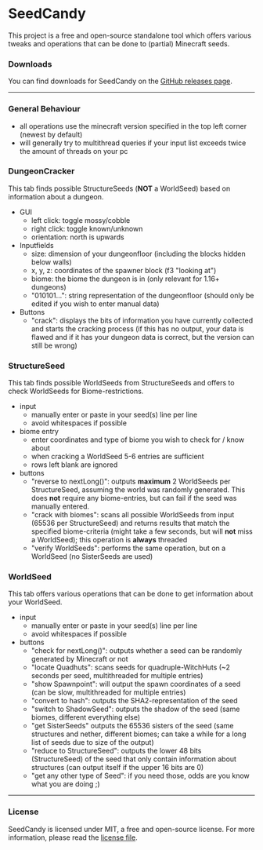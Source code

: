 # SeedCandy 

This project is a free and open-source standalone tool which offers various tweaks and operations that can be done to (partial) Minecraft seeds. 

### Downloads

You can find downloads for SeedCandy on the [GitHub releases page](https://github.com/WearBlackAllDay/SeedCandy/releases). 


---

### General Behaviour

- all operations use the minecraft version specified in the top left corner (newest by default)
- will generally try to multithread queries if your input list exceeds twice the amount of threads on your pc

### DungeonCracker
This tab finds possible StructureSeeds (**NOT** a WorldSeed) based on information about a dungeon.
-  GUI
	- left click: toggle mossy/cobble
	- right click: toggle known/unknown
	- orientation: north is upwards
- Inputfields
	- size: dimension of your dungeonfloor (including the blocks hidden below walls)
	- x, y, z: coordinates of the spawner block (f3 "looking at")
	- biome: the biome the dungeon is in (only relevant for 1.16+ dungeons)
	- "010101...": string representation of the dungeonfloor (should only be edited if you wish to enter manual data)
- Buttons
	- "crack": displays the bits of information you have currently collected and starts the cracking process (if this has no output, your data is flawed and if it has your dungeon data is correct, but the version can still be wrong)

### StructureSeed
This tab finds possible WorldSeeds from StructureSeeds and offers to check WorldSeeds for Biome-restrictions.
- input
	- manually enter or paste in your seed(s) line per line
	- avoid whitespaces if possible
- biome entry
	- enter coordinates and type of biome you wish to check for / know about
	- when cracking a WorldSeed 5-6 entries are sufficient
	- rows left blank are ignored
- buttons
	- "reverse to nextLong()": outputs **maximum** 2 WorldSeeds per StructureSeed, assuming the world was randomly generated. This does **not** require any biome-entries, but can fail if the seed was manually entered.
	- "crack with biomes": scans all possible WorldSeeds from input (65536 per StructureSeed) and returns results that match the specified biome-criteria (might take a few seconds, but will **not** miss a WorldSeed); this operation is **always** threaded
	- "verify WorldSeeds": performs the same operation, but on a WorldSeed (no SisterSeeds are used)

### WorldSeed
This tab offers various operations that can be done to get information about your WorldSeed.

- input
	- manually enter or paste in your seed(s) line per line
	- avoid whitespaces if possible
- buttons
	- "check for nextLong()": outputs whether a seed can be randomly generated by Minecraft or not
	- "locate Quadhuts": scans seeds for quadruple-WitchHuts (~2 seconds per seed, multithreaded for multiple entries)
	- "show Spawnpoint": will output the spawn coordinates of a seed (can be slow, multithreaded for multiple entries)
	- "convert to hash": outputs the SHA2-representation of the seed
	- "switch to ShadowSeed": outputs the shadow of the seed (same biomes, different everything else)
	- "get SisterSeeds" outputs the 65536 sisters of the seed (same structures and nether, different biomes; can take a while for a long list of seeds due to size of the output)
	- "reduce to StructureSeed": outputs the lower 48 bits (StructureSeed) of the seed that only contain information about structures (can output itself if the upper 16 bits are 0)
	- "get any other type of Seed": if you need those, odds are you know what you are doing ;)

---

### License

SeedCandy is licensed under MIT, a free and open-source license. For more information, please read the [license file](https://github.com/WearBlackAllDay/SeedCandy/blob/master/LICENSE).
